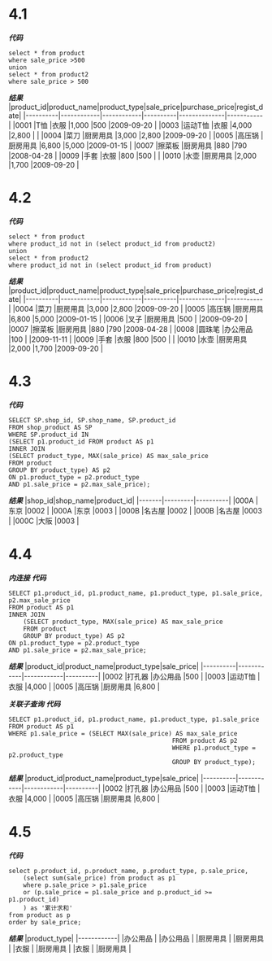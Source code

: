 # 4.1
***代码***

```
select * from product
where sale_price >500
union
select * from product2
where sale_price > 500
```

***结果***
|product_id|product_name|product_type|sale_price|purchase_price|regist_date|
|----------|------------|------------|----------|--------------|-----------|
|0001      |T恤          |衣服          |1,000     |500           |2009-09-20 |
|0003      |运动T恤        |衣服          |4,000     |2,800         |           |
|0004      |菜刀          |厨房用具        |3,000     |2,800         |2009-09-20 |
|0005      |高压锅         |厨房用具        |6,800     |5,000         |2009-01-15 |
|0007      |擦菜板         |厨房用具        |880       |790           |2008-04-28 |
|0009      |手套          |衣服          |800       |500           |           |
|0010      |水壶          |厨房用具        |2,000     |1,700         |2009-09-20 |

# 4.2
***代码***

```
select * from product
where product_id not in (select product_id from product2)
union
select * from product2
where product_id not in (select product_id from product)
```

***结果***
|product_id|product_name|product_type|sale_price|purchase_price|regist_date|
|----------|------------|------------|----------|--------------|-----------|
|0004      |菜刀          |厨房用具        |3,000     |2,800         |2009-09-20 |
|0005      |高压锅         |厨房用具        |6,800     |5,000         |2009-01-15 |
|0006      |叉子          |厨房用具        |500       |              |2009-09-20 |
|0007      |擦菜板         |厨房用具        |880       |790           |2008-04-28 |
|0008      |圆珠笔         |办公用品        |100       |              |2009-11-11 |
|0009      |手套          |衣服          |800       |500           |           |
|0010      |水壶          |厨房用具        |2,000     |1,700         |2009-09-20 |

# 4.3
***代码***

```
SELECT SP.shop_id, SP.shop_name, SP.product_id 
FROM shop_product AS SP
WHERE SP.product_id IN
(SELECT p1.product_id FROM product AS p1
INNER JOIN 
(SELECT product_type, MAX(sale_price) AS max_sale_price
FROM product
GROUP BY product_type) AS p2
ON p1.product_type = p2.product_type
AND p1.sale_price = p2.max_sale_price);
```

***结果***
|shop_id|shop_name|product_id|
|-------|---------|----------|
|000A   |东京       |0002      |
|000A   |东京       |0003      |
|000B   |名古屋      |0002      |
|000B   |名古屋      |0003      |
|000C   |大阪       |0003      |

# 4.4
***内连接***
***代码***

```
SELECT p1.product_id, p1.product_name, p1.product_type, p1.sale_price, p2.max_sale_price 
FROM product AS p1
INNER JOIN 
	(SELECT product_type, MAX(sale_price) AS max_sale_price
	FROM product
	GROUP BY product_type) AS p2
ON p1.product_type = p2.product_type
AND p1.sale_price = p2.max_sale_price;
```

***结果***
|product_id|product_name|product_type|sale_price|
|----------|------------|------------|----------|
|0002      |打孔器         |办公用品        |500       |
|0003      |运动T恤        |衣服          |4,000     |
|0005      |高压锅         |厨房用具        |6,800     |

***关联子查询***
***代码***

```
SELECT p1.product_id, p1.product_name, p1.product_type, p1.sale_price
FROM product AS p1
WHERE p1.sale_price = (SELECT MAX(sale_price) AS max_sale_price
											 FROM product AS p2
											 WHERE p1.product_type = p2.product_type
											 GROUP BY product_type);
```

***结果***
|product_id|product_name|product_type|sale_price|
|----------|------------|------------|----------|
|0002      |打孔器         |办公用品        |500       |
|0003      |运动T恤        |衣服          |4,000     |
|0005      |高压锅         |厨房用具        |6,800     |

# 4.5
***代码***

```
select p.product_id, p.product_name, p.product_type, p.sale_price,
	(select sum(sale_price) from product as p1
	where p.sale_price > p1.sale_price
	or (p.sale_price = p1.sale_price and p.product_id >= p1.product_id)
	) as '累计求和'
from product as p 
order by sale_price;
```

***结果***
|product_type|
|------------|
|办公用品        |
|办公用品        |
|厨房用具        |
|厨房用具        |
|衣服          |
|厨房用具        |
|衣服          |
|厨房用具        |
